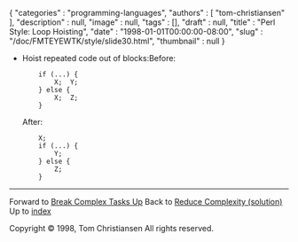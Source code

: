{
   "categories" : "programming-languages",
   "authors" : [
      "tom-christiansen"
   ],
   "description" : null,
   "image" : null,
   "tags" : [],
   "draft" : null,
   "title" : "Perl Style: Loop Hoisting",
   "date" : "1998-01-01T00:00:00-08:00",
   "slug" : "/doc/FMTEYEWTK/style/slide30.html",
   "thumbnail" : null
}


-   Hoist repeated code out of blocks:Before:

            if (...) {
                X;  Y;
            } else {
                X;  Z;
            }

    After:

            X;
            if (...) {
                Y;
            } else {
                Z;
            }

------------------------------------------------------------------------

Forward to [Break Complex Tasks Up](/doc/FMTEYEWTK/style/slide31.html)
Back to [Reduce Complexity (solution)](/doc/FMTEYEWTK/style/slide29.html)
Up to [index](/doc/FMTEYEWTK/style/slide-index.html)

Copyright © 1998, Tom Christiansen
All rights reserved.
